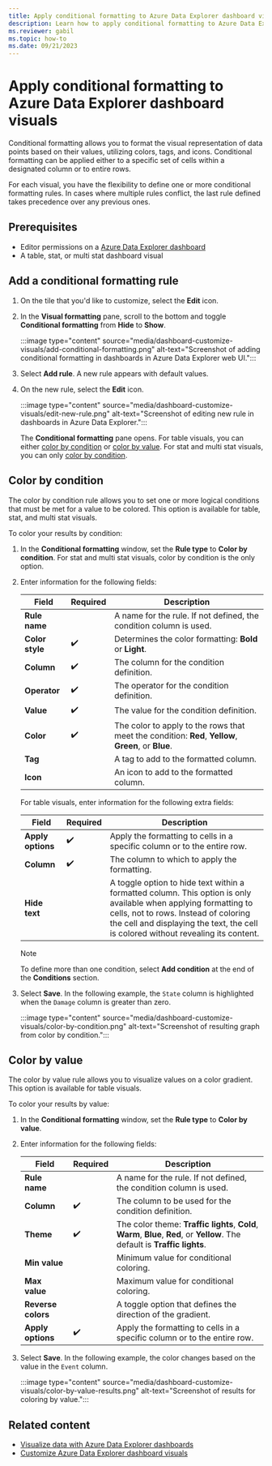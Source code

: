 ```yaml
---
title: Apply conditional formatting to Azure Data Explorer dashboard visuals
description: Learn how to apply conditional formatting to Azure Data Explorer dashboard visuals.
ms.reviewer: gabil
ms.topic: how-to
ms.date: 09/21/2023
---
```


# Apply conditional formatting to Azure Data Explorer dashboard visuals

Conditional formatting allows you to format the visual representation of data points based on their values, utilizing colors, tags, and icons. Conditional formatting can be applied either to a specific set of cells within a designated column or to entire rows.

For each visual, you have the flexibility to define one or more conditional formatting rules. In cases where multiple rules conflict, the last rule defined takes precedence over any previous ones.

## Prerequisites

* Editor permissions on a [Azure Data Explorer dashboard](azure-data-explorer-dashboards.md)
* A table, stat, or multi stat dashboard visual

## Add a conditional formatting rule

1. On the tile that you'd like to customize, select the **Edit** icon.

1. In the **Visual formatting** pane, scroll to the bottom and toggle **Conditional formatting** from **Hide** to **Show**.

    :::image type="content" source="media/dashboard-customize-visuals/add-conditional-formatting.png" alt-text="Screenshot of adding conditional formatting in dashboards in Azure Data Explorer web UI.":::

1. Select **Add rule**. A new rule appears with default values.

1. On the new rule, select the **Edit** icon.

    :::image type="content" source="media/dashboard-customize-visuals/edit-new-rule.png" alt-text="Screenshot of editing new rule in dashboards in Azure Data Explorer.":::

    The **Conditional formatting** pane opens. For table visuals, you can either [color by condition](#color-by-condition) or [color by value](#color-by-value). For stat and multi stat visuals, you can only [color by condition](#color-by-condition).


## Color by condition

The color by condition rule allows you to set one or more logical conditions that must be met for a value to be colored. This option is available for table, stat, and multi stat visuals.

To color your results by condition:

1. In the **Conditional formatting** window, set the **Rule type** to **Color by condition**. For stat and multi stat visuals, color by condition is the only option.

1. Enter information for the following fields:

    | Field | Required | Description |
    |--|--|--|
    | **Rule name** |  | A name for the rule. If not defined, the condition column is used. |
    | **Color style** |  :heavy_check_mark: | Determines the color formatting: **Bold** or **Light**. |
    | **Column** |  :heavy_check_mark: | The column for the condition definition. |
    | **Operator** |  :heavy_check_mark: | The operator for the condition definition. |
    | **Value** |  :heavy_check_mark: | The value for the condition definition. |
    | **Color** |  :heavy_check_mark: | The color to apply to the rows that meet the condition: **Red**, **Yellow**, **Green**, or **Blue**. |
    | **Tag** |  | A tag to add to the formatted column. |
    | **Icon** |  | An icon to add to the formatted column. |

    For table visuals, enter information for the following extra fields:

    | Field | Required | Description |
    |--|--|--|
    | **Apply options** |  :heavy_check_mark: | Apply the formatting to cells in a specific column or to the entire row. |
    | **Column**|  :heavy_check_mark: | The column to which to apply the formatting.|
    | **Hide text** | | A toggle option to hide text within a formatted column. This option is only available when applying formatting to cells, not to rows. Instead of coloring the cell and displaying the text, the cell is colored without revealing its content.|

    > [!NOTE]
    > To define more than one condition, select **Add condition** at the end of the **Conditions** section.

1. Select **Save**. In the following example, the `State` column is highlighted when the `Damage` column is greater than zero.

    :::image type="content" source="media/dashboard-customize-visuals/color-by-condition.png" alt-text="Screenshot of resulting graph from color by condition.":::

## Color by value

The color by value rule allows you to visualize values on a color gradient. This option is available for table visuals.

To color your results by value:

1. In the **Conditional formatting** window, set the **Rule type** to **Color by value**.

1. Enter information for the following fields:

    | Field | Required | Description |
    |--|--|--|
    | **Rule name** |  | A name for the rule. If not defined, the condition column is used. |
    | **Column** |  :heavy_check_mark: | The column to be used for the condition definition. |
    | **Theme** |  :heavy_check_mark: | The color theme: **Traffic lights**, **Cold**, **Warm**, **Blue**, **Red**, or **Yellow**. The default is **Traffic lights**. |
    | **Min value** |  | Minimum value for conditional coloring. |
    | **Max value** |  | Maximum value for conditional coloring. |
    | **Reverse colors** |  | A toggle option that defines the direction of the gradient. |
    | **Apply options** |  :heavy_check_mark: | Apply the formatting to cells in a specific column or to the entire row. |

1. Select **Save**. In the following example, the color changes based on the value in the `Event` column.

    :::image type="content" source="media/dashboard-customize-visuals/color-by-value-results.png" alt-text="Screenshot of results for coloring by value.":::

## Related content

* [Visualize data with Azure Data Explorer dashboards](azure-data-explorer-dashboards.md)
* [Customize Azure Data Explorer dashboard visuals](dashboard-customize-visuals.md)
